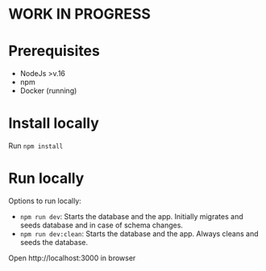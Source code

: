# WORK IN PROGRESS

# Prerequisites

- NodeJs >v.16
- npm
- Docker (running)

# Install locally

Run `npm install`

# Run locally

Options to run locally:

- `npm run dev`: Starts the database and the app. Initially migrates and seeds database and in case of schema changes.
- `npm run dev:clean`: Starts the database and the app. Always cleans and seeds the database.

Open http://localhost:3000 in browser
